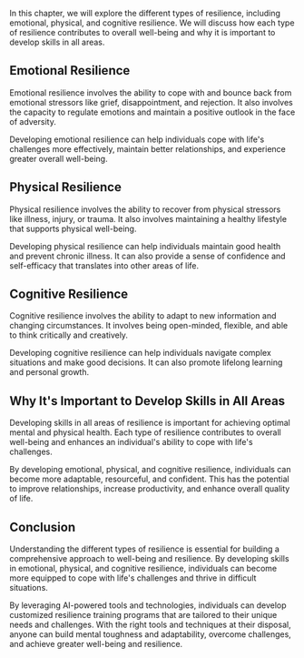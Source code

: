 
In this chapter, we will explore the different types of resilience, including emotional, physical, and cognitive resilience. We will discuss how each type of resilience contributes to overall well-being and why it is important to develop skills in all areas.

Emotional Resilience
--------------------

Emotional resilience involves the ability to cope with and bounce back from emotional stressors like grief, disappointment, and rejection. It also involves the capacity to regulate emotions and maintain a positive outlook in the face of adversity.

Developing emotional resilience can help individuals cope with life's challenges more effectively, maintain better relationships, and experience greater overall well-being.

Physical Resilience
-------------------

Physical resilience involves the ability to recover from physical stressors like illness, injury, or trauma. It also involves maintaining a healthy lifestyle that supports physical well-being.

Developing physical resilience can help individuals maintain good health and prevent chronic illness. It can also provide a sense of confidence and self-efficacy that translates into other areas of life.

Cognitive Resilience
--------------------

Cognitive resilience involves the ability to adapt to new information and changing circumstances. It involves being open-minded, flexible, and able to think critically and creatively.

Developing cognitive resilience can help individuals navigate complex situations and make good decisions. It can also promote lifelong learning and personal growth.

Why It's Important to Develop Skills in All Areas
-------------------------------------------------

Developing skills in all areas of resilience is important for achieving optimal mental and physical health. Each type of resilience contributes to overall well-being and enhances an individual's ability to cope with life's challenges.

By developing emotional, physical, and cognitive resilience, individuals can become more adaptable, resourceful, and confident. This has the potential to improve relationships, increase productivity, and enhance overall quality of life.

Conclusion
----------

Understanding the different types of resilience is essential for building a comprehensive approach to well-being and resilience. By developing skills in emotional, physical, and cognitive resilience, individuals can become more equipped to cope with life's challenges and thrive in difficult situations.

By leveraging AI-powered tools and technologies, individuals can develop customized resilience training programs that are tailored to their unique needs and challenges. With the right tools and techniques at their disposal, anyone can build mental toughness and adaptability, overcome challenges, and achieve greater well-being and resilience.
